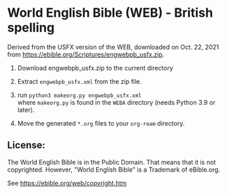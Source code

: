 # World English Bible (WEB) - British spelling

Derived from the USFX version of the WEB, downloaded on Oct. 22, 2021 from
https://ebible.org/Scriptures/engwebpb_usfx.zip.

1. Download engwebpb_usfx.zip to the current directory

2. Extract `engwebpb_usfx.xml` from the zip file.

3. run `python3 makeorg.py engwebpb_usfx.xml`\
where `makeorg.py` is found in the `WEBA` directory (needs Python 3.9 or later).

4. Move the generated `*.org` files to your `org-roam` directory.

## License:

The World English Bible is in the Public Domain. That means that it is not copyrighted. However, "World English Bible" is a Trademark of eBible.org.

See https://ebible.org/web/copyright.htm
